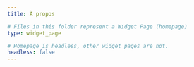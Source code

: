 ```yaml
---
title: À propos

# Files in this folder represent a Widget Page (homepage)
type: widget_page

# Homepage is headless, other widget pages are not.
headless: false
---
```

